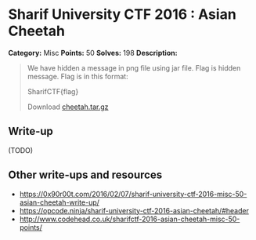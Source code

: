 # Sharif University CTF 2016 : Asian Cheetah

**Category:** Misc
**Points:** 50
**Solves:** 198
**Description:**

> We have hidden a message in png file using jar file. Flag is hidden message. Flag is in this format: 
> 
> SharifCTF{flag}
> 
> Download [cheetah.tar.gz](./cheetah.tar.gz)


## Write-up

(TODO)

## Other write-ups and resources

* <https://0x90r00t.com/2016/02/07/sharif-university-ctf-2016-misc-50-asian-cheetah-write-up/>
* <https://opcode.ninja/sharif-university-ctf-2016-asian-cheetah/#header>
* <http://www.codehead.co.uk/sharifctf-2016-asian-cheetah-misc-50-points/>
